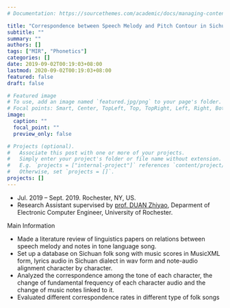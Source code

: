 ```yaml
---
# Documentation: https://sourcethemes.com/academic/docs/managing-content/

title: "Correspondence between Speech Melody and Pitch Contour in Sichuan Folk Song"
subtitle: ""
summary: ""
authors: []
tags: ["MIR", "Phonetics"]
categories: []
date: 2019-09-02T00:19:03+08:00
lastmod: 2020-09-02T00:19:03+08:00
featured: false
draft: false

# Featured image
# To use, add an image named `featured.jpg/png` to your page's folder.
# Focal points: Smart, Center, TopLeft, Top, TopRight, Left, Right, BottomLeft, Bottom, BottomRight.
image:
  caption: ""
  focal_point: ""
  preview_only: false

# Projects (optional).
#   Associate this post with one or more of your projects.
#   Simply enter your project's folder or file name without extension.
#   E.g. `projects = ["internal-project"]` references `content/project/deep-learning/index.md`.
#   Otherwise, set `projects = []`.
projects: []
---
```

- Jul. 2019 – Sept. 2019. Rochester, NY, US.
- Research Assistant supervised by <a href='http://www2.ece.rochester.edu/~zduan/' target='_blank'>prof. DUAN Zhiyao</a>, Deparment of Electronic Computer Engineer, University of Rochester.

Main Information
- Made a literature review of linguistics papers on relations between speech melody and notes in tone language song.
- Set up a database on Sichuan folk song with music scores in MusicXML form, lyrics audio in Sichuan dialect in wav form and note-audio alignment character by character.
- Analyzed the correspondence among the tone of each character, the change of fundamental frequency of each character audio and the change of music notes linked to it.
- Evaluated different correspondence rates in different type of folk songs